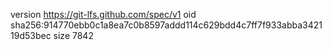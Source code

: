 version https://git-lfs.github.com/spec/v1
oid sha256:914770ebb0c1a8ea7c0b8597addd114c629bdd4c7ff7f933abba342119d53bec
size 7842
